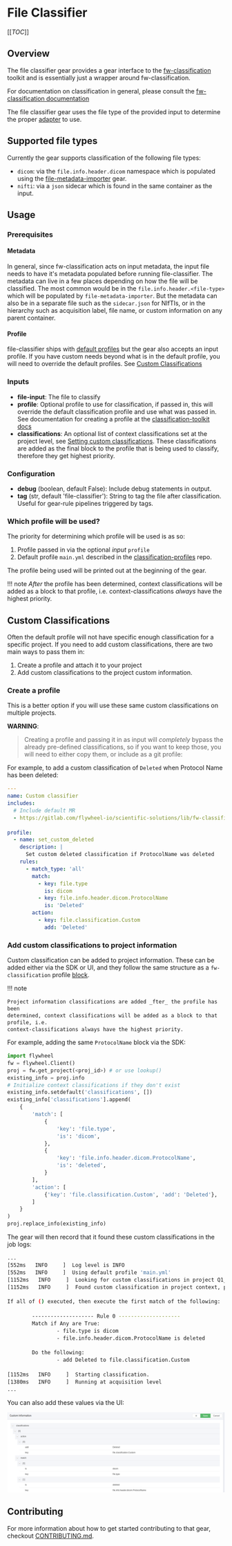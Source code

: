 <!-- markdownlint-disable code-block-style -->
# File Classifier

[[_TOC_]]

## Overview

The file classifier gear provides a gear interface to the
[fw-classification](https://gitlab.com/flywheel-io/scientific-solutions/lib/fw-classification)
toolkit and is essentially just a wrapper around fw-classification.

For documentation on classification in general, please consult the
[fw-classification documentation](https://flywheel-io.gitlab.io/scientific-solutions/lib/fw-classification/)

The file classifier gear uses the file type of the provided input to determine
the proper
[adapter](https://flywheel-io.gitlab.io/scientific-solutions/lib/fw-classification/fw-classification/adapters/)
to use.

## Supported file types

Currently the gear supports classification of the following file types:

* `dicom`: via the `file.info.header.dicom` namespace which is populated using
the
[file-metadata-importer](https://gitlab.com/flywheel-io/flywheel-apps/file-metadata-importer)
gear.
* `nifti`: via a `json` sidecar which is found in the same container as the
input.

## Usage

### Prerequisites

#### Metadata

In general, since fw-classification acts on input metadata, the input file needs to have
it's metadata populated before running file-classifier. The metadata can live in a few
places depending on how the file will be classified.  The most common would be in the
`file.info.header.<file-type>` which will be populated by `file-metadata-importer`.  But
the metadata can also be in a separate file such as the `sidecar.json` for NIfTIs, or in
the hierarchy such as acquisition label, file name, or custom information on any parent
container.

#### Profile

file-classifier ships with [default
profiles](https://gitlab.com/flywheel-io/scientific-solutions/lib/fw-classification-profiles/-/tree/main/profiles)
but the gear also accepts an input profile.  If you have custom needs beyond what is in
the default profile, you will need to override the default profiles. See [Custom
Classifications](#custom-classifications)

### Inputs

* __file-input__: The file to classify
* __profile__: Optional profile to use for classification, if passed in, this
will override the default classification profile and use what was passed in.
See documentation for creating a profile at the
[classification-toolkit
docs](https://flywheel-io.gitlab.io/scientific-solutions/lib/fw-classification/fw-classification/profile/)
* __classifications__: An optional list of context classifications set at the
project level, see
[Setting custom classifications](#custom-classifications).  These
classifications are added as the final block to the profile that is being
used to classify, therefore they get highest priority.

### Configuration

* __debug__ (boolean, default False): Include debug statements in output.
* __tag__ (str, default 'file-classifier'): String to tag the file after
classification. Useful for gear-rule pipelines triggered by tags.

### Which profile will be used?

The priority for determining which profile will be used is as so:

1. Profile passed in via the optional _input_ `profile`
2. Default profile `main.yml` described in the
[classification-profiles](https://gitlab.com/flywheel-io/scientific-solutions/lib/fw-classification-profiles)
repo.

The profile being used will be printed out at the beginning of the gear.

!!! note
    _After_ the profile has been determined, context classifications will be
    added as a block to that profile, i.e. context-classifications _always_ have the
    highest priority.

## Custom Classifications

Often the default profile will not have specific enough classification for a specific
project.  If you need to add custom classifications, there are two main ways to pass
them in:

1. Create a profile and attach it to your project
2. Add custom classifications to the project custom information.

### Create a profile

This is a better option if you will use these same custom classifications on multiple
projects.

__WARNING__:

> Creating a profile and passing it in as input will _completely_ bypass the already
> pre-defined classifications, so if you want to keep those, you will need to either copy
> them, or include as a git profile:

For example, to add a custom classification of `Deleted` when Protocol Name has been
deleted:

```yaml
---
name: Custom classifier
includes:
  # Include default MR
  - https://gitlab.com/flywheel-io/scientific-solutions/lib/fw-classification-profiles$profiles/MR.yaml

profile:
  - name: set_custom_deleted
    description: |
      Set custom deleted classification if ProtocolName was deleted
    rules:
      - match_type: 'all'
        match:
          - key: file.type
            is: dicom
          - key: file.info.header.dicom.ProtocolName
            is: 'Deleted'
        action:
          - key: file.classification.Custom
            add: 'Deleted'
```

### Add custom classifications to project information

Custom classification can be added to project information.  These can be added either
via the SDK or UI, and they follow the same structure as a `fw-classification` profile
[block](https://flywheel-io.gitlab.io/scientific-solutions/lib/fw-classification/fw-classification/profile/#block).

!!! note

    Project information classifications are added _fter_ the profile has been
    determined, context classifications will be added as a block to that profile, i.e.
    context-classifications always have the highest priority.

For example, adding the same `ProtocolName` block via the SDK:

```python
import flywheel
fw = flywheel.Client()
proj = fw.get_project(<proj_id>) # or use lookup()
existing_info = proj.info
# Initialize context classifications if they don't exist
existing_info.setdefault('classifications', [])
existing_info['classifications'].append(
    {
        'match': [
            {
                'key': 'file.type',
                'is': 'dicom',
            },
            {
                'key': 'file.info.header.dicom.ProtocolName',
                'is': 'deleted',
            }
        ],
        'action': [
            {'key': 'file.classification.Custom', 'add': 'Deleted'},
        ]
    }
)
proj.replace_info(existing_info)
```

The gear will then record that it found these custom classifications in the job logs:

```bash
...
[552ms   INFO     ]  Log level is INFO
[552ms   INFO     ]  Using default profile 'main.yml'
[1152ms   INFO     ]  Looking for custom classifications in project Q1_Q2_2022
[1152ms   INFO     ]  Found custom classification in project context, parsed as:

If all of () executed, then execute the first match of the following:

        -------------------- Rule 0 --------------------
        Match if Any are True:
                - file.type is dicom
                - file.info.header.dicom.ProtocolName is deleted

        Do the following:
                - add Deleted to file.classification.Custom

[1152ms   INFO     ]  Starting classification.
[1380ms   INFO     ]  Running at acquisition level
...
```

You can also add these values via the UI:

![Custom Classifications](./docs/images/custom-classifications-ui.png)

## Contributing

For more information about how to get started contributing to that gear,
checkout [CONTRIBUTING.md](CONTRIBUTING.md).
